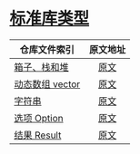 # [标准库类型](https://rustwiki.org/zh-CN/rust-by-example/std.html)

|        仓库文件索引          |         原文地址         |   
|----------------------|:-----------------------:| 
| [箱子、栈和堆](./src/_box.rs) |  [原文](https://rustwiki.org/zh-CN/rust-by-example/std/box.html)
| [动态数组 vector](./src/_vec.rs) |  [原文](https://rustwiki.org/zh-CN/rust-by-example/std/vec.html)
| [字符串](./src/_str.rs) |  [原文](https://rustwiki.org/zh-CN/rust-by-example/std/str.html)
| [选项 Option](./src/_option.rs) |  [原文](https://rustwiki.org/zh-CN/rust-by-example/std/str.html)
| [结果 Result](./src/_result.rs) |  [原文](https://rustwiki.org/zh-CN/rust-by-example/std/result.html)
